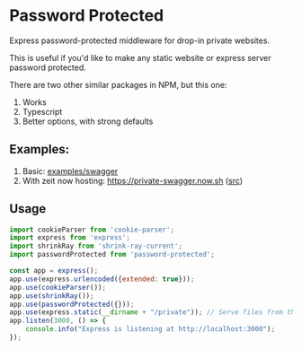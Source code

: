 # Password Protected

Express password-protected middleware for drop-in private websites.

This is useful if you'd like to make any static website or express server password protected.

There are two other similar packages in NPM, but this one:
1. Works
2. Typescript
3. Better options, with strong defaults


## Examples: 
1. Basic: [examples/swagger](example/swagger)
1. With zeit now hosting: https://private-swagger.now.sh ([src](https://github.com/bdombro/private-swagger))

## Usage

```javascript
import cookieParser from 'cookie-parser';
import express from 'express';
import shrinkRay from 'shrink-ray-current';
import passwordProtected from 'password-protected';

const app = express();
app.use(express.urlencoded({extended: true}));
app.use(cookieParser());
app.use(shrinkRay());
app.use(passwordProtected({}));
app.use(express.static(__dirname + "/private")); // Serve files from the private folder
app.listen(3000, () => {
    console.info("Express is listening at http://localhost:3000");
});
```